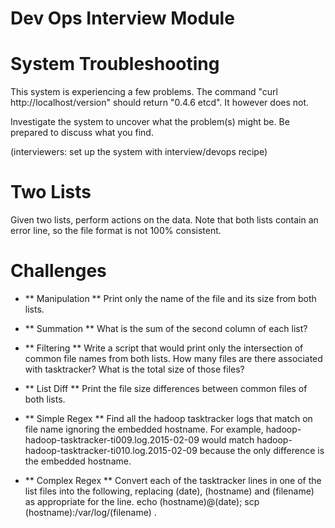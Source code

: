 Dev Ops Interview Module
===========================

# System Troubleshooting

This system is experiencing a few problems. The command "curl http://localhost/version"
should return "0.4.6 etcd". It however does not. 

Investigate the system to uncover what the problem(s) might be. Be prepared to 
discuss what you find. 

(interviewers: set up the system with interview/devops recipe)


Two Lists
============

Given two lists, perform actions on the data. Note that both lists contain an error line, so the file format is not 100% consistent. 

# Challenges

- ** Manipulation **
Print only the name of the file and its size from both lists. 

- ** Summation **
What is the sum of the second column of each list? 

- ** Filtering ** 
Write a script that would print only the intersection of common file names from both lists. 
How many files are there associated with tasktracker? What is the total size of those files? 

- ** List Diff **
Print the file size differences between common files of both lists.  

- ** Simple Regex **
Find all the hadoop tasktracker logs that match on file name ignoring the embedded hostname. For example, hadoop-hadoop-tasktracker-ti009.log.2015-02-09 would match hadoop-hadoop-tasktracker-ti010.log.2015-02-09 because the only difference is the embedded hostname. 

- ** Complex Regex **
Convert each of the tasktracker lines in one of the list files into the following, replacing (date), (hostname) and (filename) as appropriate for the line. 
echo (hostname)@(date); scp (hostname):/var/log/(filename) . 
